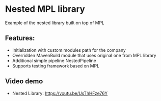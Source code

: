 # Nested MPL library

Example of the nested library built on top of MPL

## Features:

* Initialization with custom modules path for the company
* Overridden MavenBuild module that uses original one from MPL library
* Additional simple pipeline NestedPipeline
* Supports testing framework based on MPL

## Video demo

* Nested Library: https://youtu.be/UsThHFze76Y